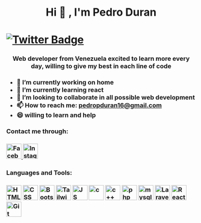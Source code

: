  <h1 align="center"> Hi 👋 , I'm Pedro Duran <h1/>
 <a href="https://twitter.com/PedroDurantt">
    <img src="https://img.shields.io/twitter/follow/PedroDurantt?color=blue&logo=twitter&style=for-the-badge" alt="Twitter Badge">
</a>
 
<h3 align="center"> Web developer from Venezuela excited to learn more every day, willing to give my best in each line of code <h3/>

<!--
**PedrinDurant/PedrinDurant** is a ✨ _special_ ✨ repository because its `README.md` (this file) appears on your GitHub profile.

Here are some ideas to get you started:
- 👯 I’m looking to collaborate on ...
- 🤔 I’m looking for help with ...
- 💬 Ask me about ...
- 📫 How to reach me: ...
- 😄 Pronouns: ...
- ⚡ Fun fact: ...
-->
- 🔭 I’m currently working on home
- 🌱 I’m currently learning react
- 👯 I’m looking to collaborate in all possible web development
- 📫 How to reach me: pedropduran16@gmail.com
- 😄 willing to learn and help

 
<h3> Contact me through: <h3/>
 <div>
    <a href="https://www.facebook.com/Neriiadaf">
        <img src="https://cdn.pixabay.com/photo/2016/11/05/08/42/facebook-1799690_1280.png" title="FACEBOOK" alt="Facebook" width="40" height="40">
    </a>
  
   <a href="https://www.instagram.com/pedr_duran/">
        <img src="https://cdn-icons-png.flaticon.com/512/174/174855.png" title="INSTAGRAM" alt="Instagram" width="40" height="40">
    </a>
</div>
 
 
 
<h3> Languages and Tools: <h3/>
 <div>
    <img src="https://cdn-icons-png.flaticon.com/512/143/143655.png" title="HTML5" alt="HTML" width="40" height="40">
    <img src="https://cdn-icons-png.flaticon.com/512/732/732190.png" title="CSS" alt="CSS" width="40" height="40">
    <img src="https://cdn-icons-png.flaticon.com/512/5968/5968672.png" title="BOOTSTRAP" alt="Bootstrap" width="40" height="40">
    <img src="https://cdn.icon-icons.com/icons2/2107/PNG/512/file_type_tailwind_icon_130128.png" title="TAILWIND" alt="Tailwind" width="40" height="40">
    <img src="https://cdn-icons-png.flaticon.com/512/5968/5968292.png" title="JAVASCRIPT" alt="JS" width="40" height="40">
    <img src="https://cdn.icon-icons.com/icons2/2415/PNG/512/c_original_logo_icon_146611.png" title="C" alt="c" width="40" height="40">
    <img src="https://cdn.icon-icons.com/icons2/2148/PNG/512/c_icon_132529.png" title="C++" alt="c++" width="40" height="40">
    <img src="https://cdn-icons-png.flaticon.com/512/919/919830.png" title="PHP" alt="php" width="40" height="40">
    <img src="https://cdn-icons-png.flaticon.com/512/919/919836.png" title="MYSQL" alt="mysql" width="40" height="40">
    <img src="https://cdn.icon-icons.com/icons2/2415/PNG/512/laravel_plain_wordmark_logo_icon_146439.png" title="LARAVEL" alt="Laravel" width="40" height="40">
    <img src="https://cdn.icon-icons.com/icons2/2415/PNG/512/react_original_logo_icon_146374.png" title="REACT" alt="React" width="40" height="40">
    <img src="https://cdn.icon-icons.com/icons2/2415/PNG/512/git_original_logo_icon_146509.png" title="GIT" alt="Git" width="40" height="40">
</div>
 
 
 
 
